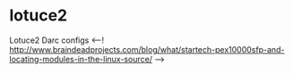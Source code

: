 lotuce2
=======

Lotuce2 Darc configs
<--! http://www.braindeadprojects.com/blog/what/startech-pex10000sfp-and-locating-modules-in-the-linux-source/ -->
